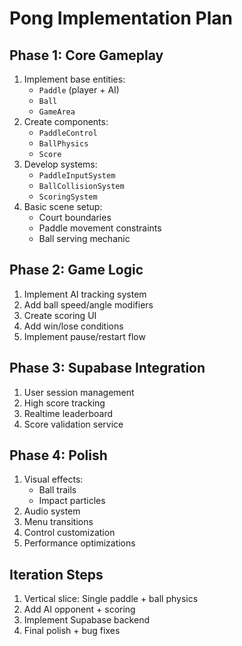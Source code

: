 # Pong Implementation Plan

## Phase 1: Core Gameplay

1. Implement base entities:
   - `Paddle` (player + AI)
   - `Ball`
   - `GameArea`
2. Create components:
   - `PaddleControl`
   - `BallPhysics`
   - `Score`
3. Develop systems:
   - `PaddleInputSystem`
   - `BallCollisionSystem`
   - `ScoringSystem`
4. Basic scene setup:
   - Court boundaries
   - Paddle movement constraints
   - Ball serving mechanic

## Phase 2: Game Logic

1. Implement AI tracking system
2. Add ball speed/angle modifiers
3. Create scoring UI
4. Add win/lose conditions
5. Implement pause/restart flow

## Phase 3: Supabase Integration

1. User session management
2. High score tracking
3. Realtime leaderboard
4. Score validation service

## Phase 4: Polish

1. Visual effects:
   - Ball trails
   - Impact particles
2. Audio system
3. Menu transitions
4. Control customization
5. Performance optimizations

## Iteration Steps

1. Vertical slice: Single paddle + ball physics
2. Add AI opponent + scoring
3. Implement Supabase backend
4. Final polish + bug fixes

